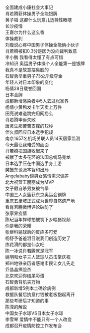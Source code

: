 全面建成小康社会大事记  
肖若腾获体操男子全能银牌  
黄子韬 这都什么玩意儿选择性眼瞎  
长沙疫情  
王嘉尔为什么这么香  
体操裁判  
刘璇说心疼中国男子体操全能俩小伙子  
肖若腾被扣0.3分是因为没向裁判致意  
李小鹏 我看得太懂了有点可惜  
冷知识 奥运男子体操个人全能第一是银牌  
我真不是故意摆臭脸的  
石智勇举重男子73公斤级夺金  
年轻人对日本印象的变化  
杨倩28日载誉回国  
日本金牌  
成都新增感染者中5人去过张家界  
杨倩小黄鸭发卡半天卖上万件  
田亮说难道跳完用网捞么  
肖若腾申诉失败  
唐灵生那苦苦支撑的12秒  
伴久叔回应日本选手犯规  
南京1657名机场关联人员14天居家监测  
今天最让我难受的画面  
肖若腾把国旗收起来了  
被献了太多花环的法国总统马克龙  
日本选手压在中国选手身上游  
樊振东谈张本智和出局  
Angelababy谈男女感情需求偏差  
北大祝贺王丽丽成为MVP  
女子假自杀男友被气晕  
中国三人女篮获东京奥运会铜牌  
重庆五里坡正式成为世界自然遗产地  
看肖若腾微博评论破防了  
张家界疫情  
陈玘当年摔球拍被罚下乡喂猪视频  
你是我的荣耀  
张继科输球后的反应多可爱  
杨舒予爸爸泪目说我们创造历史了  
练花滑的都是仙女吧  
陈一冰说肖若腾就是冠军  
姚明和女子三人篮球队员击掌庆祝  
郑州地铁亲历者感谢市民让女儿先走  
乔晶晶捧脸杀  
北京欢迎你结尾彩蛋  
石智勇背肌夹万物  
成都新增5例本土确诊病例  
救援队餐后执意付钱被老板抱起离开  
那些考研后才知道的事  
陈滢的解说  
中国女子水球VS日本女子水球  
李雪琴 爱情中不能只有一个人改变  
成都召开疫情防控工作发布会  
